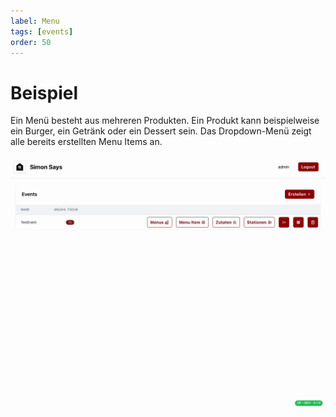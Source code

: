 ```yaml
---
label: Menu
tags: [events]
order: 50
---
```

# Beispiel

Ein Menü besteht aus mehreren Produkten. Ein Produkt kann beispielweise ein Burger, ein Getränk oder ein Dessert sein. Das Dropdown-Menü zeigt alle bereits erstellten Menu Items an.

![Menü erstellen](assets/menu.gif)